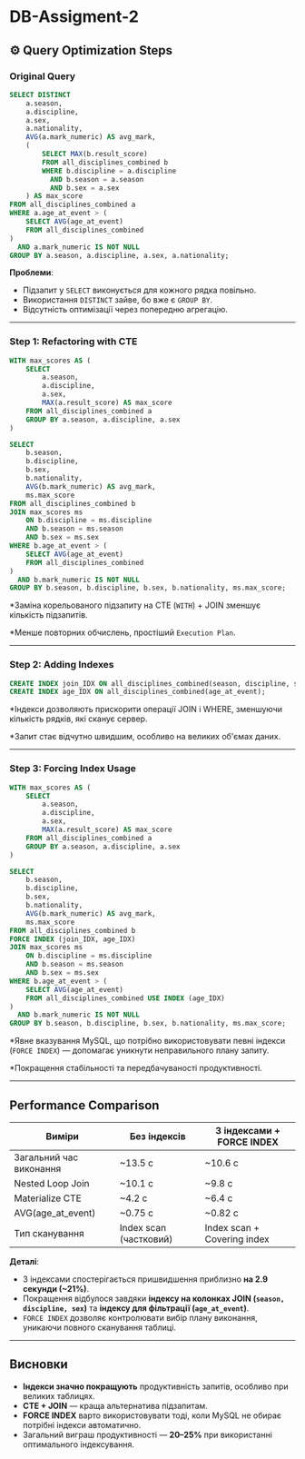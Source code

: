# DB-Assigment-2
## ⚙️ Query Optimization Steps

### Original Query

```sql
SELECT DISTINCT 
    a.season,
    a.discipline,
    a.sex,
    a.nationality,
    AVG(a.mark_numeric) AS avg_mark,
    (
        SELECT MAX(b.result_score)
        FROM all_disciplines_combined b
        WHERE b.discipline = a.discipline
          AND b.season = a.season
          AND b.sex = a.sex
    ) AS max_score
FROM all_disciplines_combined a
WHERE a.age_at_event > (
    SELECT AVG(age_at_event)
    FROM all_disciplines_combined
)
  AND a.mark_numeric IS NOT NULL
GROUP BY a.season, a.discipline, a.sex, a.nationality;
```

**Проблеми**:

* Підзапит у `SELECT` виконується для кожного рядка повільно.
* Використання `DISTINCT` зайве, бо вже є `GROUP BY`.
* Відсутність оптимізації через попередню агрегацію.

---

### Step 1: Refactoring with CTE

```sql
WITH max_scores AS (
    SELECT
        a.season,
        a.discipline,
        a.sex,
        MAX(a.result_score) AS max_score
    FROM all_disciplines_combined a
    GROUP BY a.season, a.discipline, a.sex
)

SELECT   
    b.season,
    b.discipline,
    b.sex,
    b.nationality,
    AVG(b.mark_numeric) AS avg_mark,
    ms.max_score
FROM all_disciplines_combined b
JOIN max_scores ms
    ON b.discipline = ms.discipline
    AND b.season = ms.season
    AND b.sex = ms.sex
WHERE b.age_at_event > (
    SELECT AVG(age_at_event)
    FROM all_disciplines_combined
)
  AND b.mark_numeric IS NOT NULL
GROUP BY b.season, b.discipline, b.sex, b.nationality, ms.max_score;
```

*Заміна корельованого підзапиту на CTE (`WITH`) + JOIN зменшує кількість підзапитів.

*Менше повторних обчислень, простіший `Execution Plan`.

---

### Step 2: Adding Indexes

```sql
CREATE INDEX join_IDX ON all_disciplines_combined(season, discipline, sex);
CREATE INDEX age_IDX ON all_disciplines_combined(age_at_event);
```

*Індекси дозволяють прискорити операції JOIN і WHERE, зменшуючи кількість рядків, які сканує сервер.

*Запит стає відчутно швидшим, особливо на великих об'ємах даних.

---

### Step 3: Forcing Index Usage

```sql
WITH max_scores AS (
    SELECT
        a.season,
        a.discipline,
        a.sex,
        MAX(a.result_score) AS max_score
    FROM all_disciplines_combined a
    GROUP BY a.season, a.discipline, a.sex
)

SELECT   
    b.season,
    b.discipline,
    b.sex,
    b.nationality,
    AVG(b.mark_numeric) AS avg_mark,
    ms.max_score
FROM all_disciplines_combined b
FORCE INDEX (join_IDX, age_IDX)
JOIN max_scores ms
    ON b.discipline = ms.discipline
    AND b.season = ms.season
    AND b.sex = ms.sex
WHERE b.age_at_event > (
    SELECT AVG(age_at_event)
    FROM all_disciplines_combined USE INDEX (age_IDX)
)
  AND b.mark_numeric IS NOT NULL
GROUP BY b.season, b.discipline, b.sex, b.nationality, ms.max_score;
```

*Явне вказування MySQL, що потрібно використовувати певні індекси (`FORCE INDEX`) — допомагає уникнути неправильного плану запиту.

*Покращення стабільності та передбачуваності продуктивності.

---

## Performance Comparison

| Виміри                  | Без індексів           | З індексами + FORCE INDEX   |
| ----------------------- | ---------------------- | --------------------------- |
| Загальний час виконання | \~13.5 с               | \~10.6 с                    |
| Nested Loop Join        | \~10.1 с               | \~9.8 с                     |
| Materialize CTE         | \~4.2 с                | \~6.4 с                     |
| AVG(age\_at\_event)     | \~0.75 с               | \~0.82 с                    |
| Тип сканування          | Index scan (частковий) | Index scan + Covering index |

**Деталі**:

* З індексами спостерігається пришвидшення приблизно **на 2.9 секунди (\~21%)**.
* Покращення відбулося завдяки **індексу на колонках JOIN (`season, discipline, sex`)** та **індексу для фільтрації (`age_at_event`)**.
* `FORCE INDEX` дозволяє контролювати вибір плану виконання, уникаючи повного сканування таблиці.

---

## Висновки

* **Індекси значно покращують** продуктивність запитів, особливо при великих таблицях.
* **CTE + JOIN** — краща альтернатива підзапитам.
* **FORCE INDEX** варто використовувати тоді, коли MySQL не обирає потрібні індекси автоматично.
* Загальний виграш продуктивності — **20–25%** при використанні оптимального індексування.
